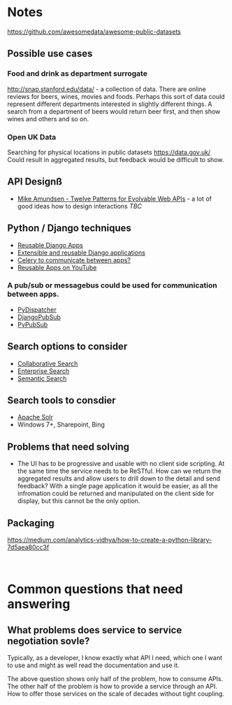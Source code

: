 # Notes 

https://github.com/awesomedata/awesome-public-datasets

## Possible use cases

### Food and drink as department surrogate

http://snap.stanford.edu/data/ - a collection of data. There are online reviews for beers, wines, movies and foods. Perhaps this sort of data could represent different departments interested in slightly different things. A search from a department of beers would return beer first, and then show wines and others and so on. 

### Open UK Data 

Searching for physical locations in public datasets https://data.gov.uk/
Could result in aggregated results, but feedback would be difficult to show. 

## API Designß

* [Mike Amundsen - Twelve Patterns for Evolvable Web APIs](https://www.youtube.com/watch?v=qolWrn7hNro) - a lot of good ideas how to design interactions
*TBC*

## Python / Django techniques

* [Reusable Django Apps](https://docs.djangoproject.com/en/4.0/intro/reusable-apps/)
* [Extensible and reusable Django applications](https://www.philipotoole.com/reusable-django-applications/)
* [Celery to communicate between apps?](https://docs.celeryproject.org/en/stable/getting-started/introduction.html)
* [Reusable Apps on YouTube](https://www.youtube.com/watch?v=A-S0tqpPga4)

### A pub/sub or messagebus could be used for communication between apps.
* [PyDispatcher](http://pydispatcher.sourceforge.net/)
* [DjangoPubSub](https://pypi.org/project/djangopubsub/)
* [PyPubSub](https://pypubsub.readthedocs.io/en/v4.0.3/)


## Search options to consider

* [Collaborative Search](https://en.wikipedia.org/wiki/Collaborative_search_engine)
* [Enterprise Search](https://en.wikipedia.org/wiki/Enterprise_search)
* [Semantic Search](https://en.wikipedia.org/wiki/Semantic_search)

## Search tools to consdier

* [Apache Solr](https://solr.apache.org/features.html)
* Windows 7+, Sharepoint, Bing

## Problems that need solving

* The UI has to be progressive and usable with no client side scripting. At the same time the service needs to be ReSTful. How can we return the aggregated results and allow users to drill down to the detail and send feedback? With a single page application it would be easier, as all the infromation could be returned and manipulated on the client side for display, but this cannot be the only option. 


## Packaging 

https://medium.com/analytics-vidhya/how-to-create-a-python-library-7d5aea80cc3f



&nbsp;
# Common questions that need answering

## What problems does service to service negotiation sovle? 
Typically, as a developer, I know exactly what API I need, which one I want to use
and might as well read the documentation and use it. 

The above question shows only half of the problem, how to consume APIs. 
The other half of the problem is how to provide a service through an API. 
How to offer those services on the scale of decades without tight coupling. 